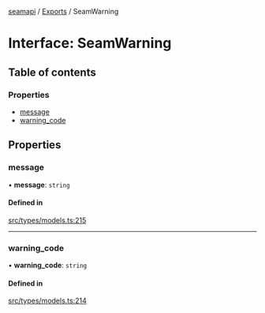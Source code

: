 [seamapi](../README.md) / [Exports](../modules.md) / SeamWarning

# Interface: SeamWarning

## Table of contents

### Properties

- [message](SeamWarning.md#message)
- [warning\_code](SeamWarning.md#warning_code)

## Properties

### message

• **message**: `string`

#### Defined in

[src/types/models.ts:215](https://github.com/seamapi/javascript/blob/main/src/types/models.ts#L215)

___

### warning\_code

• **warning\_code**: `string`

#### Defined in

[src/types/models.ts:214](https://github.com/seamapi/javascript/blob/main/src/types/models.ts#L214)
